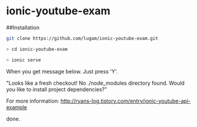 # ionic-youtube-exam

##Installation

```sh
git clone https://github.com/lugam/ionic-youtube-exam.git
```

```sh
> cd ionic-youtube-exam
```

```sh
> ionic serve
```

 When you get message below. Just press 'Y'.

 "Looks like a fresh checkout! No ./node_modules directory found. Would you like to install project dependencies?"


 For more information: http://ryans-log.tistory.com/entry/ionic-youtube-api-example

done.

